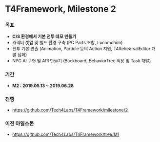 # T4Framework, Milestone 2

### 목표

- **C/S 환경에서 기본 전투 데모 만들기**
- 캐릭터 셋업 및 빌드 환경 구축 (PC Parts 조합, Locomotion)
- 전투 기본 연출 (Animation, Particle 등의 Action 지원, T4RehearsalEditor 개발 심화)
- NPC AI 구현 및 API 만들기 (Backboard, BehaviorTree 적용 및 Task 개발) 

### 기간

- **M2 : 2019.05.13 ~ 2019.06.28**

### 진행

- https://github.com/Tech4Labs/T4Framework/milestone/2

### 이전 마일스톤

- https://github.com/Tech4Labs/T4Framework/tree/M1
